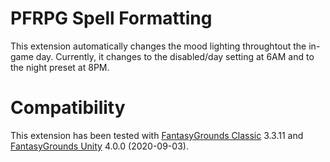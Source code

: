 # PFRPG Spell Formatting
This extension automatically changes the mood lighting throughtout the in-game day. Currently, it changes to the disabled/day setting at 6AM and to the night preset at 8PM.

# Compatibility
This extension has been tested with [FantasyGrounds Classic](https://www.fantasygrounds.com/home/FantasyGroundsClassic.php) 3.3.11 and [FantasyGrounds Unity](https://www.fantasygrounds.com/home/FantasyGroundsUnity.php) 4.0.0 (2020-09-03).